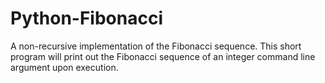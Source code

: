 # Python-Fibonacci

A non-recursive implementation of the Fibonacci sequence. This short program will print out the Fibonacci sequence of an integer command line argument upon execution.
